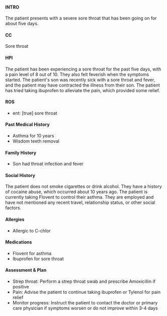 #### INTRO 
The patient presents with a severe sore throat that has been going on for about five days. 

#### CC 
Sore throat 

#### HPI 
The patient has been experiencing a sore throat for the past five days, with a pain level of 8 out of 10. They also felt feverish when the symptoms started. The patient's son was recently sick with a sore throat and fever, and the patient may have contracted the illness from their son. The patient has tried taking ibuprofen to alleviate the pain, which provided some relief.

#### ROS 
- ent: [true] sore throat 

#### Past Medical History 
- Asthma for 10 years
- Wisdom teeth removal

#### Family History 
- Son had throat infection and fever

#### Social History 
The patient does not smoke cigarettes or drink alcohol. They have a history of cocaine abuse, which occurred about 10 years ago. The patient is currently taking Flovent to control their asthma. They are employed and have not mentioned any recent travel, relationship status, or other social factors.

#### Allergies 
- Allergic to C-chlor

#### Medications 
- Flovent for asthma
- Ibuprofen for sore throat

#### Assessment & Plan 
- Strep throat: Perform a strep throat swab and prescribe Amoxicillin if positive
- Pain: Advise the patient to continue taking ibuprofen or Tylenol for pain relief
- Monitor progress: Instruct the patient to contact the doctor or primary care physician if symptoms worsen or do not improve within 3-4 days

